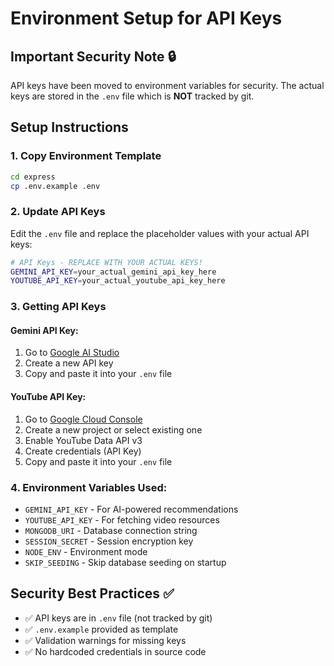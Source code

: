 # Environment Setup for API Keys

## Important Security Note 🔒
API keys have been moved to environment variables for security. The actual keys are stored in the `.env` file which is **NOT** tracked by git.

## Setup Instructions

### 1. Copy Environment Template
```bash
cd express
cp .env.example .env
```

### 2. Update API Keys
Edit the `.env` file and replace the placeholder values with your actual API keys:

```bash
# API Keys - REPLACE WITH YOUR ACTUAL KEYS!
GEMINI_API_KEY=your_actual_gemini_api_key_here
YOUTUBE_API_KEY=your_actual_youtube_api_key_here
```

### 3. Getting API Keys

#### Gemini API Key:
1. Go to [Google AI Studio](https://makersuite.google.com/app/apikey)
2. Create a new API key
3. Copy and paste it into your `.env` file

#### YouTube API Key:
1. Go to [Google Cloud Console](https://console.cloud.google.com/)
2. Create a new project or select existing one
3. Enable YouTube Data API v3
4. Create credentials (API Key)
5. Copy and paste it into your `.env` file

### 4. Environment Variables Used:
- `GEMINI_API_KEY` - For AI-powered recommendations
- `YOUTUBE_API_KEY` - For fetching video resources  
- `MONGODB_URI` - Database connection string
- `SESSION_SECRET` - Session encryption key
- `NODE_ENV` - Environment mode
- `SKIP_SEEDING` - Skip database seeding on startup

## Security Best Practices ✅
- ✅ API keys are in `.env` file (not tracked by git)
- ✅ `.env.example` provided as template
- ✅ Validation warnings for missing keys
- ✅ No hardcoded credentials in source code
